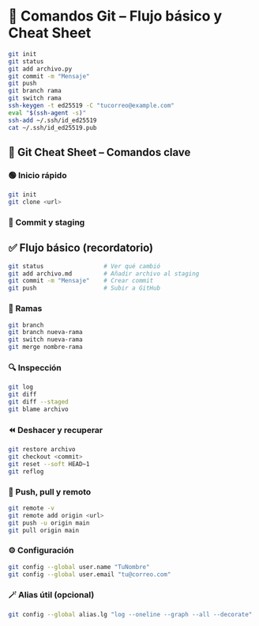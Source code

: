# 🧾 Comandos Git – Flujo básico y Cheat Sheet

```bash
git init
git status
git add archivo.py
git commit -m "Mensaje"
git push
git branch rama
git switch rama
ssh-keygen -t ed25519 -C "tucorreo@example.com"
eval "$(ssh-agent -s)"
ssh-add ~/.ssh/id_ed25519
cat ~/.ssh/id_ed25519.pub
```

## 🧠 Git Cheat Sheet – Comandos clave

### 🟢 Inicio rápido

```bash
git init
git clone <url>
```

### 🧱 Commit y staging



## ✅ Flujo básico (recordatorio)

```bash
git status                 # Ver qué cambió
git add archivo.md         # Añadir archivo al staging
git commit -m "Mensaje"    # Crear commit
git push                   # Subir a GitHub
```

### 🌿 Ramas

```bash
git branch
git branch nueva-rama
git switch nueva-rama
git merge nombre-rama
```

### 🔍 Inspección

```bash
git log
git diff
git diff --staged
git blame archivo
```

### ⏪ Deshacer y recuperar

```bash
git restore archivo
git checkout <commit>
git reset --soft HEAD~1
git reflog
```

### 🚀 Push, pull y remoto

```bash
git remote -v
git remote add origin <url>
git push -u origin main
git pull origin main
```

### ⚙️ Configuración

```bash
git config --global user.name "TuNombre"
git config --global user.email "tu@correo.com"
```

### 🪄 Alias útil (opcional)

```bash
git config --global alias.lg "log --oneline --graph --all --decorate"
```
